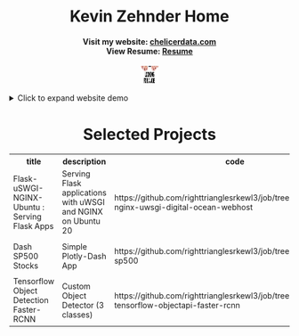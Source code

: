 <p align="center">
	<h1 style="text-align: center">
		Kevin Zehnder Home</h1>
  		<h4 style="text-align: center">
		Visit my website: 
	<a href="https://chelicerdata.com/" title="Personal Website">chelicerdata.com</a>
	<br>
		View Resume:
	<a href="https://github.com/righttrianglesrkewl3/job/blob/main/docs/imgs/KEVIN_ZEHNDER_jan2021_u_git.pdf" title="Resume">Resume</a> 
		</h4>
</p>

<p align="center">
  <img src="docs/imgs/job1_resized.jpeg" style="width:32px;height:32px;">
</p>

<details>
<summary>Click to expand website demo</summary>
<p align="center">
  <img src="docs/imgs/website.gif">
</p>
</details>

<div class="content">
    <h1 style="text-align: center">Selected Projects</h1>
    <table>
        <tr>
            <th>title</th>
            <th>description</th>
            <th>code</th>
            <th>thumbnail</th>
        </tr>
	<tr>
                <td>Flask-uSWGI-NGINX-Ubuntu : Serving Flask Apps</td>
                <td>Serving Flask applications with uWSGI and NGINX on Ubuntu 20</td>
                <td>https://github.com/righttrianglesrkewl3/job/tree/main/flask-nginx-uwsgi-digital-ocean-webhost</td>
                <td><img src="https://github.com/righttrianglesrkewl3/job/blob/main/docs/imgs/website.gif"></td>
            </tr>
            <tr>
                <td>Dash SP500 Stocks</td>
                <td>Simple Plotly-Dash App</td>
                <td>https://github.com/righttrianglesrkewl3/job/tree/main/plotlydash-sp500</td>
                <td><img src="https://github.com/righttrianglesrkewl3/job/blob/main/docs/imgs/dash_sp500.gif"></td>
            </tr>
            <tr>
                <td>Tensorflow Object Detection Faster-RCNN</td>
                <td>Custom Object Detector (3 classes)</td>
                <td>https://github.com/righttrianglesrkewl3/job/tree/main/cv-tensorflow-objectapi-faster-rcnn</td>
                <td><img src="https://github.com/righttrianglesrkewl3/job/blob/main/docs/imgs/resized_ten1.png"></td>
            </tr>
    </table>
